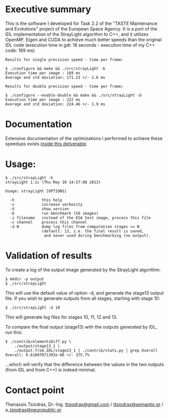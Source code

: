 Executive summary
=================

This is the software I developed for Task 2.2 of the "TASTE Maintenance and
Evolutions" project of the European Space Agency. It is a port of the IDL
implementation of the StrayLight algorithm to C++, and it utilizes OpenMP,
Eigen and CUDA to achieve much better speeds than the original IDL code
(execution time in gdl: 18 seconds - execution time of my C++ code: 169 ms)

    Results for single precision speed - time per frame:

    $ ./configure && make && ./src/strayLight -b
    Execution time per image : 169 ms
    Average and std deviation: 171.23 +/- 1.6 ms
    
    Results for double precision speed - time per frame:

    $ ./configure --enable-double && make && ./src/strayLight -b
    Execution time per image : 222 ms
    Average and std deviation: 224.46 +/- 1.9 ms

Documentation
=============

Extensive documentation of the optimizations I performed to achieve these speedups
exists [inside this deliverable](doc/finalReport.pdf).

Usage:
======

    $ ./src/strayLight -h
    strayLight 1.1c (Thu May 30 14:57:08 2013)
    
    Usage: strayLight [OPTIONS]
    
      -h            this help
      -v            increase verbosity
      -V            show version
      -b            run benchmark (50 images)
      -i filename   instead of the ESA test image, process this file
      -c channel    process this channel
      -d N          dump log files from computation stages >= N
                    (default: 13, i.e. the final result is saved,
                     and never used during benchmarking (no output).

Validation of results
=====================
To create a log of the output image generated by the StrayLight algorithm:

    $ mkdir -p output
    $ ./src/strayLight

This will use the default value of option -d, and generate the stage13 output
file. If you wish to generate outputs from all stages, starting with stage 10:

    $ ./src/strayLight -d 10

This will generate log files for stages 10, 11, 12 and 13.

To compare the final output (stage13) with the outputs generated by IDL, run
this:

    $ ./contrib/elementsDiff.py \
        ./output/stage13_1 \
        ./output.from.IDL/stage13_1 | ./contrib/stats.py | grep Overall
    Overall: 6.61607071392e-06 +/- 375.7%

...which will verify that the difference between the values in the two outputs
(from IDL and from C++) is indeed minimal.

Contact point
=============
Thanassis Tsiodras, Dr.-Ing.
ttsiodras@gmail.com / ttsiodras@semantix.gr / a\_tsiodras@neuropublic.gr
